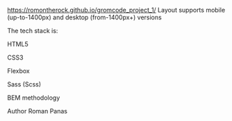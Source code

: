 https://romontherock.github.io/gromcode_project_1/
Layout supports mobile (up-to-1400px) and desktop (from-1400px+) versions

The tech stack is:

HTML5

CSS3

Flexbox

Sass (Scss)

BEM methodology


Author
Roman Panas
